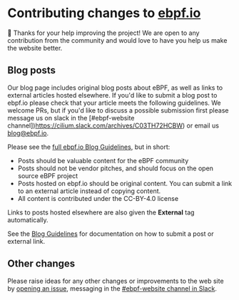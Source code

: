 # Contributing changes to [ebpf.io](https://ebpf.io/) 

:bee: Thanks for your help improving the project! We are open to any contribution from the community and would love to have you help us make the website better.

## Blog posts

Our blog page includes original blog posts about eBPF, as well as links to external articles hosted elsewhere. If you'd like to submit a blog post to ebpf.io please check that your article meets the following guidelines. We welcome PRs, but if you'd like to discuss a possible submission first please message us on slack in the [#ebpf-website channel])https://cilium.slack.com/archives/C03TH72HCBW) or email us [blog@ebpf.io](blog@ebpf.io). 

Please see the [full ebpf.io Blog Guidelines](https://github.com/ebpf-io/ebpf.io-website/blob/master/blog-guidelines.md), but in short: 

* Posts should be valuable content for the eBPF community
* Posts should not be vendor pitches, and should focus on the open source eBPF project
* Posts hosted on ebpf.io should be original content. You can submit a link to an external article instead of copying content. 
* All content is contributed under the CC-BY-4.0 license 

Links to posts hosted elsewhere are also given the **External** tag automatically. 

See the [Blog Guidelines](https://github.com/ebpf-io/ebpf.io-website/blob/master/blog-guidelines.md) for documentation on how to submit a post or external link. 

## Other changes

Please raise ideas for any other changes or improvements to the web site by [opening an issue](https://github.com/ebpf-io/ebpf.io-website/issues/new?assignees=&labels=&template=feature_request.md), messaging in the [#ebpf-website channel in Slack](https://cilium.slack.com/archives/C03TH72HCBW).
